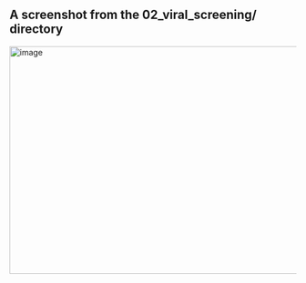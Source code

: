 ## A screenshot from the 02_viral_screening/ directory
<img width="900" height="400" alt="image" src="https://github.com/user-attachments/assets/71945735-e160-4d86-82f1-2dc50300c511" />

